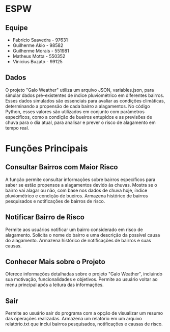# ESPW

## Equipe

- Fabrício Saavedra - 97631
- Guilherme Akio - 98582
- Guilherme Morais - 551981
- Matheus Motta - 550352
- Vinicius Buzato - 99125

## Dados

O projeto "Galo Weather" utiliza um arquivo JSON, variables.json, para simular dados pré-existentes de índice pluviométrico em diferentes bairros. Esses dados simulados são essenciais para avaliar as condições climáticas, determinando a propensão de cada bairro a alagamentos. No código Python, esses valores são utilizados em conjunto com parâmetros específicos, como a condição de bueiros entupidos e as previsões de chuva para o dia atual, para analisar e prever o risco de alagamento em tempo real.

# Funções Principais

## Consultar Bairros com Maior Risco

A função permite consultar informações sobre bairros específicos para saber se estão propensos a alagamentos devido às chuvas. Mostra se o bairro vai alagar ou não, com base nos dados de chuva hoje, índice pluviométrico e condição de bueiros. Armazena histórico de bairros pesquisados e notificações de bairros de risco.

## Notificar Bairro de Risco

Permite aos usuários notificar um bairro considerado em risco de alagamento. Solicita o nome do bairro e uma descrição da possível causa do alagamento. Armazena histórico de notificações de bairros e suas causas.

## Conhecer Mais sobre o Projeto

Oferece informações detalhadas sobre o projeto "Galo Weather", incluindo sua motivação, funcionalidades e objetivos. Permite ao usuário voltar ao menu principal após a leitura das informações.

## Sair

Permite ao usuário sair do programa com a opção de visualizar um resumo das operações realizadas. Armazena um relatório em um arquivo relatório.txt que inclui bairros pesquisados, notificações e causas de risco.
